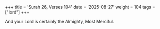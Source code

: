 +++
title = 'Surah 26, Verses 104'
date = '2025-08-27'
weight = 104
tags = ["lord"]
+++

And your Lord is certainly the Almighty, Most Merciful.